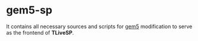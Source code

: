 # gem5-sp
It contains all necessary sources and scripts for [gem5](www.gem5.org) modification to serve as the frontend of **TLiveSP**.
